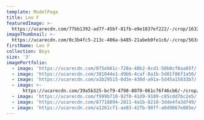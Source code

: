 ```yaml
---
template: ModelPage
title: Leo F
featuredImage: >-
  https://ucarecdn.com/77bb1392-ad7f-45bf-81fb-e9e1837ef222/-/crop/1632x992/0,180/-/preview/
imageThumbnail: >-
  https://ucarecdn.com/0c3b4fc5-213c-406a-b485-21abeb0fe1c6/-/crop/563x726/523,319/-/preview/
firstName: Leo F
collection: Boys
size: '3'
imagePortfolio:
  - image: 'https://ucarecdn.com/075eb61c-728a-48b2-8cd1-50b0cf8aa85f/'
  - image: 'https://ucarecdn.com/381044e1-d9bb-4caf-8a1b-5d01f86f1a50/'
  - image: 'https://ucarecdn.com/a1b29515-0d3e-430d-a91a-5d45a15833b7/'
  - image: >-
      https://ucarecdn.com/39a5b325-bcf9-4798-8070-061c76f46cb6/-/crop/1423x2043/267,238/-/preview/
  - image: 'https://ucarecdn.com/f999b718-92f0-41d9-9189-c85cdd7bc2e5/'
  - image: 'https://ucarecdn.com/87718894-2811-4a1b-8210-3dde4fa3df49/'
  - image: 'https://ucarecdn.com/a1261cf1-ae03-42fb-90ff-a0d9067e085e/'
---
```


